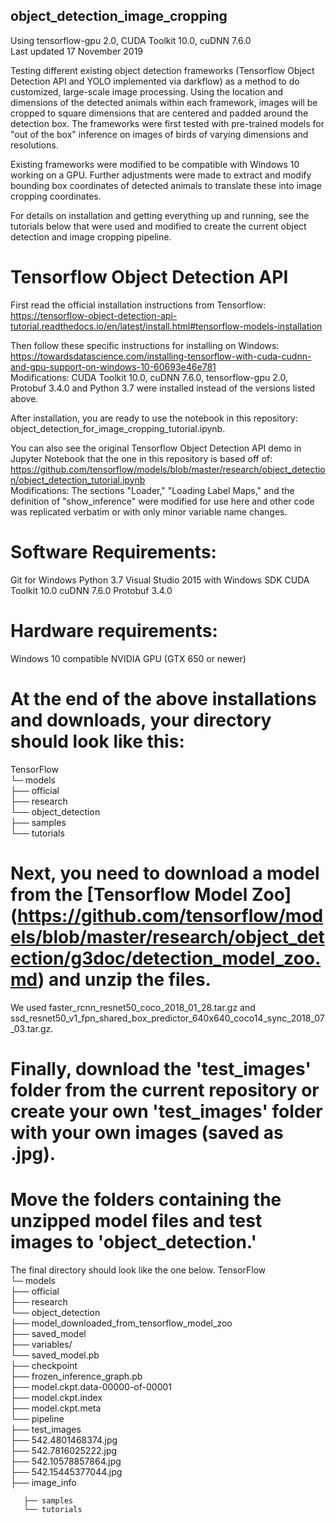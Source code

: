 ## object_detection_image_cropping
Using tensorflow-gpu 2.0, CUDA Toolkit 10.0, cuDNN 7.6.0  
Last updated 17 November 2019

Testing different existing object detection frameworks (Tensorflow Object Detection API and YOLO implemented via darkflow) as a method to do customized, large-scale image processing. Using the location and dimensions of the detected animals within each framework, images will be cropped to square dimensions that are centered and padded around the detection box. The frameworks were first tested with pre-trained models for "out of the box" inference on images of birds of varying dimensions and resolutions.

Existing frameworks were modified to be compatible with Windows 10 working on a GPU. Further adjustments were made to extract and modify bounding box coordinates of detected animals to translate these into image cropping coordinates.

For details on installation and getting everything up and running, see the tutorials below that were used and modified to create the current object detection and image cropping pipeline. 

# Tensorflow Object Detection API
First read the official installation instructions from Tensorflow: https://tensorflow-object-detection-api-tutorial.readthedocs.io/en/latest/install.html#tensorflow-models-installation

Then follow these specific instructions for installing on Windows: https://towardsdatascience.com/installing-tensorflow-with-cuda-cudnn-and-gpu-support-on-windows-10-60693e46e781  
Modifications: CUDA Toolkit 10.0, cuDNN 7.6.0, tensorflow-gpu 2.0, Protobuf 3.4.0 and Python 3.7 were installed instead of the versions listed above.

After installation, you are ready to use the notebook in this repository: object_detection_for_image_cropping_tutorial.ipynb. 

You can also see the original Tensorflow Object Detection API demo in Jupyter Notebook that the one in this repository is based off of: https://github.com/tensorflow/models/blob/master/research/object_detection/object_detection_tutorial.ipynb  
Modifications: The sections "Loader," "Loading Label Maps," and the definition of "show_inference" were modified for use here and other code was replicated verbatim or with only minor variable name changes. 

# Software Requirements:
Git for Windows
Python 3.7
Visual Studio 2015 with Windows SDK
CUDA Toolkit 10.0
cuDNN 7.6.0
Protobuf 3.4.0

# Hardware requirements:
Windows 10
compatible NVIDIA GPU (GTX 650 or newer)

# At the end of the above installations and downloads, your directory should look like this: 
TensorFlow  
   └─ models  
        ├── official  
        ├── research  
               └── object_detection  
        ├── samples  
        └── tutorials  

# Next, you need to download a model from the [Tensorflow Model Zoo] (https://github.com/tensorflow/models/blob/master/research/object_detection/g3doc/detection_model_zoo.md) and unzip the files.  
We used faster_rcnn_resnet50_coco_2018_01_28.tar.gz and ssd_resnet50_v1_fpn_shared_box_predictor_640x640_coco14_sync_2018_07_03.tar.gz. 

# Finally, download the 'test_images' folder from the current repository or create your own 'test_images' folder with your own images (saved as .jpg). 

# Move the folders containing the unzipped model files and test images to 'object_detection.' 
The final directory should look like the one below. 
TensorFlow  
   └─ models  
        ├── official  
        ├── research  
               └── object_detection  
                         ├── model_downloaded_from_tensorflow_model_zoo  
                                           ├── saved_model  
                                                    ├── variables/  
                                                    └── saved_model.pb  
                                           ├── checkpoint  
                                           ├── frozen_inference_graph.pb  
                                           ├── model.ckpt.data-00000-of-00001  
                                           ├── model.ckpt.index  
                                           ├── model.ckpt.meta  
                                           └── pipeline  
                          ├── test_images  
                                  ├── 542.4801468374.jpg  
                                  ├── 542.7816025222.jpg  
                                  ├── 542.10578857864.jpg  
                                  ├── 542.15445377044.jpg  
                                  ├── image_info  

       ├── samples  
       └── tutorials  
